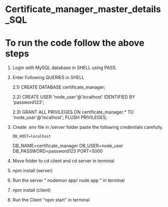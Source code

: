 ﻿# Certificate_manager_master_details_SQL
#  To run the code follow the above steps


1) Login with MySQL database in SHELL using PASS.

2) Enter Following QUERIES in SHELL
   
   2.1) CREATE DATABASE certificate_manager;
   
   2.2) CREATE USER 'node_user'@'localhost' IDENTIFIED BY 'password123';
   
   2.3) GRANT ALL PRIVILEGES ON certificate_manager.* TO 'node_user'@'localhost';
        FLUSH PRIVILEGES;
   
3)  Create .env file in /server folder paste the following credentials carefully.


        DB_HOST=localhost
	DB_NAME=certificate_manager
	DB_USER=node_user
	DB_PASSWORD=password123
	PORT=5000


4) Move folder to cd client and cd server in terminal

5) npm install (server)

6) Run the server " nodemon app/ node app " in terminal

7) npm install (client)

8) Run the Client "npm start" in terminal
